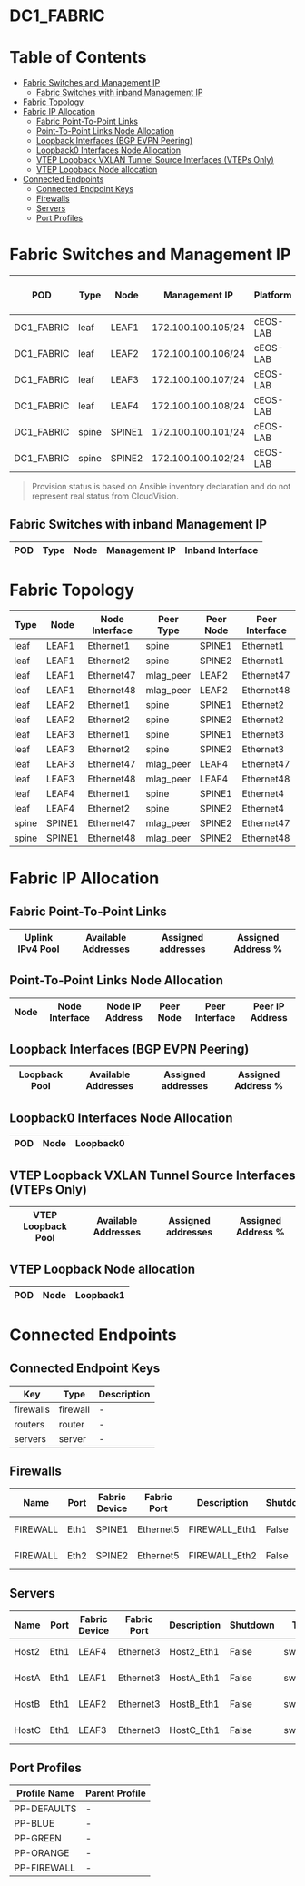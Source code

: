 # DC1_FABRIC

# Table of Contents

- [Fabric Switches and Management IP](#fabric-switches-and-management-ip)
  - [Fabric Switches with inband Management IP](#fabric-switches-with-inband-management-ip)
- [Fabric Topology](#fabric-topology)
- [Fabric IP Allocation](#fabric-ip-allocation)
  - [Fabric Point-To-Point Links](#fabric-point-to-point-links)
  - [Point-To-Point Links Node Allocation](#point-to-point-links-node-allocation)
  - [Loopback Interfaces (BGP EVPN Peering)](#loopback-interfaces-bgp-evpn-peering)
  - [Loopback0 Interfaces Node Allocation](#loopback0-interfaces-node-allocation)
  - [VTEP Loopback VXLAN Tunnel Source Interfaces (VTEPs Only)](#vtep-loopback-vxlan-tunnel-source-interfaces-vteps-only)
  - [VTEP Loopback Node allocation](#vtep-loopback-node-allocation)
- [Connected Endpoints](#connected-endpoints)
  - [Connected Endpoint Keys](#connected-endpoint-keys)
  - [Firewalls](#firewalls)
  - [Servers](#servers)
  - [Port Profiles](#port-profiles)

# Fabric Switches and Management IP

| POD | Type | Node | Management IP | Platform | Provisioned in CloudVision |
| --- | ---- | ---- | ------------- | -------- | -------------------------- |
| DC1_FABRIC | leaf | LEAF1 | 172.100.100.105/24 | cEOS-LAB | Provisioned |
| DC1_FABRIC | leaf | LEAF2 | 172.100.100.106/24 | cEOS-LAB | Provisioned |
| DC1_FABRIC | leaf | LEAF3 | 172.100.100.107/24 | cEOS-LAB | Provisioned |
| DC1_FABRIC | leaf | LEAF4 | 172.100.100.108/24 | cEOS-LAB | Provisioned |
| DC1_FABRIC | spine | SPINE1 | 172.100.100.101/24 | cEOS-LAB | Provisioned |
| DC1_FABRIC | spine | SPINE2 | 172.100.100.102/24 | cEOS-LAB | Provisioned |

> Provision status is based on Ansible inventory declaration and do not represent real status from CloudVision.

## Fabric Switches with inband Management IP
| POD | Type | Node | Management IP | Inband Interface |
| --- | ---- | ---- | ------------- | ---------------- |

# Fabric Topology

| Type | Node | Node Interface | Peer Type | Peer Node | Peer Interface |
| ---- | ---- | -------------- | --------- | ----------| -------------- |
| leaf | LEAF1 | Ethernet1 | spine | SPINE1 | Ethernet1 |
| leaf | LEAF1 | Ethernet2 | spine | SPINE2 | Ethernet1 |
| leaf | LEAF1 | Ethernet47 | mlag_peer | LEAF2 | Ethernet47 |
| leaf | LEAF1 | Ethernet48 | mlag_peer | LEAF2 | Ethernet48 |
| leaf | LEAF2 | Ethernet1 | spine | SPINE1 | Ethernet2 |
| leaf | LEAF2 | Ethernet2 | spine | SPINE2 | Ethernet2 |
| leaf | LEAF3 | Ethernet1 | spine | SPINE1 | Ethernet3 |
| leaf | LEAF3 | Ethernet2 | spine | SPINE2 | Ethernet3 |
| leaf | LEAF3 | Ethernet47 | mlag_peer | LEAF4 | Ethernet47 |
| leaf | LEAF3 | Ethernet48 | mlag_peer | LEAF4 | Ethernet48 |
| leaf | LEAF4 | Ethernet1 | spine | SPINE1 | Ethernet4 |
| leaf | LEAF4 | Ethernet2 | spine | SPINE2 | Ethernet4 |
| spine | SPINE1 | Ethernet47 | mlag_peer | SPINE2 | Ethernet47 |
| spine | SPINE1 | Ethernet48 | mlag_peer | SPINE2 | Ethernet48 |

# Fabric IP Allocation

## Fabric Point-To-Point Links

| Uplink IPv4 Pool | Available Addresses | Assigned addresses | Assigned Address % |
| ---------------- | ------------------- | ------------------ | ------------------ |

## Point-To-Point Links Node Allocation

| Node | Node Interface | Node IP Address | Peer Node | Peer Interface | Peer IP Address |
| ---- | -------------- | --------------- | --------- | -------------- | --------------- |

## Loopback Interfaces (BGP EVPN Peering)

| Loopback Pool | Available Addresses | Assigned addresses | Assigned Address % |
| ------------- | ------------------- | ------------------ | ------------------ |

## Loopback0 Interfaces Node Allocation

| POD | Node | Loopback0 |
| --- | ---- | --------- |

## VTEP Loopback VXLAN Tunnel Source Interfaces (VTEPs Only)

| VTEP Loopback Pool | Available Addresses | Assigned addresses | Assigned Address % |
| --------------------- | ------------------- | ------------------ | ------------------ |

## VTEP Loopback Node allocation

| POD | Node | Loopback1 |
| --- | ---- | --------- |

# Connected Endpoints

## Connected Endpoint Keys

| Key | Type | Description |
| --- | ---- | ----------- |
| firewalls | firewall | - |
| routers | router | - |
| servers | server | - |

## Firewalls

| Name | Port | Fabric Device | Fabric Port | Description | Shutdown | Type | Mode | VLANs | Profile |
| ---- | ---- | ------------- | ------------| ----------- | -------- | ---- | ---- | ----- | ------- |
| FIREWALL | Eth1 | SPINE1 | Ethernet5 | FIREWALL_Eth1 | False | switched | trunk | 10,20,30 | PP-FIREWALL |
| FIREWALL | Eth2 | SPINE2 | Ethernet5 | FIREWALL_Eth2 | False | switched | trunk | 10,20,30 | PP-FIREWALL |

## Servers

| Name | Port | Fabric Device | Fabric Port | Description | Shutdown | Type | Mode | VLANs | Profile |
| ---- | ---- | ------------- | ------------| ----------- | -------- | ---- | ---- | ----- | ------- |
| Host2 | Eth1 | LEAF4 | Ethernet3 | Host2_Eth1 | False | switched | access | 30 | PP-ORANGE |
| HostA | Eth1 | LEAF1 | Ethernet3 | HostA_Eth1 | False | switched | access | 10 | PP-BLUE |
| HostB | Eth1 | LEAF2 | Ethernet3 | HostB_Eth1 | False | switched | access | 20 | PP-GREEN |
| HostC | Eth1 | LEAF3 | Ethernet3 | HostC_Eth1 | False | switched | access | 10 | PP-BLUE |

## Port Profiles

| Profile Name | Parent Profile |
| ------------ | -------------- |
| PP-DEFAULTS | - |
| PP-BLUE | - |
| PP-GREEN | - |
| PP-ORANGE | - |
| PP-FIREWALL | - |
